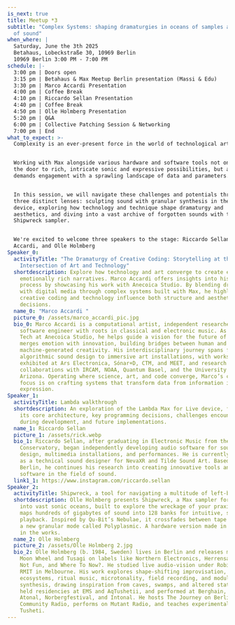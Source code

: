 ```yaml
---
is_next: true
title: Meetup *3
subtitle: "Complex Systems: shaping dramaturgies in oceans of samples and clouds
  of sound"
when_where: |
  Saturday, June the 3th 2025 
  Betahaus, Lobeckstraße 30, 10969 Berlin
  10969 Berlin 3:00 PM - 7:00 PM
schedule: |-
  3:00 pm | Doors open 
  3:15 pm | Betahaus & Max Meetup Berlin presentation (Massi & Edu) 
  3:30 pm | Marco Accardi Presentation
  4:00 pm | Coffee Break 
  4:10 pm | Riccardo Sellan Presentation
  4:40 pm | Coffee Break 
  4:50 pm | Olle Holmberg Presentation
  5:20 pm | Q&A 
  6:00 pm | Collective Patching Session & Networking 
  7:00 pm | End
what_to_expect: >-
  Complexity is an ever-present force in the world of technological art. 


  Working with Max alongside various hardware and software tools not only opens
  the door to rich, intricate sonic and expressive possibilities, but also
  demands engagement with a sprawling landscape of data and parameters. 


  In this session, we will navigate these challenges and potentials through
  three distinct lenses: sculpting sound with granular synthesis in the Lambda
  device, exploring how technology and technique shape dramaturgy and
  aesthetics, and diving into a vast archive of forgotten sounds with the
  Shipwreck sampler. 


  We're excited to welcome three speakers to the stage: Riccardo Sellan, Marco
  Accardi, and Olle Holmberg
Speaker_0:
  activityTitle: "The Dramaturgy of Creative Coding: Storytelling at the
    Intersection of Art and Technology"
  shortdescription: Explore how technology and art converge to create engaging,
    emotionally rich narratives. Marco Accardi offers insights into his creative
    process by showcasing his work with Anecoica Studio. By blending dramaturgy
    with digital media through complex systems built with Max, he highlights how
    creative coding and technology influence both structure and aesthetic
    decisions.
  name_0: "Marco Accardi "
  picture_0: /assets/marco_accardi_pic.jpg
  bio_0: Marco Accardi is a computational artist, independent researcher, and
    software engineer with roots in classical and electronic music. As Head of
    Tech at Anecoica Studio, he helps guide a vision for the future of art that
    merges emotion with innovation, building bridges between human and
    machine-generated creativity. His interdisciplinary journey spans from
    algorithmic sound design to immersive art installations, with works
    exhibited at Ars Electronica, Sónar+D, CTM, and MEET, and research
    collaborations with IRCAM, NOAA, Quantum Basel, and the University of
    Arizona. Operating where science, art, and code converge, Marco’s current
    focus is on crafting systems that transform data from information into
    expression.
Speaker_1:
  activityTitle: Lambda walkthrough
  shortdescription: An exploration of the Lambda Max for Live device, focusing on
    its core architecture, key programming decisions, challenges encountered
    during development, and future implementations.
  name_1: Riccardo Sellan
  picture_1: /assets/rick.webp
  bio_1: Riccardo Sellan, after graduating in Electronic Music from the Venice
    Conservatory, began independently developing audio software for sound
    design, multimedia installations, and performances. He is currently working
    as a technical sound designer for NevaXR and Tilde Sound Art. Based in
    Berlin, he continues his research into creating innovative tools and
    software in the field of sound.
  link1_1: https://www.instagram.com/riccardo.sellan
Speaker_2:
  activityTitle: Shipwreck, a tool for navigating a multitude of left-behind sounds
  shortdescription: Olle Holmberg presents Shipwreck, a Max sampler for diving
    into vast sonic oceans, built to explore the wreckage of your praxis. It
    maps hundreds of gigabytes of sound into 128 banks for intuitive, swarm-like
    playback. Inspired by Qu-Bit’s Nebulae, it crossfades between tape loop and
    a new granular mode called Polyplasmic. A hardware version made in RNBO is
    in the works.
  name_2: Olle Holmberg
  picture_2: /assets/Olle Holmberg 2.jpg
  bio_2: Olle Holmberg (b. 1984, Sweden) lives in Berlin and releases music as
    Moon Wheel and Tusagi on labels like Northern Electronics, Herrensauna, Not
    Not Fun, and Where To Now?. He studied live audio-vision under Robin Fox at
    RMIT in Melbourne. His work explores shape-shifting improvisation,
    ecosystems, ritual music, microtonality, field recording, and modular
    synthesis, drawing inspiration from caves, swamps, and altered states. He’s
    held residencies at EMS and AqTushetii, and performed at Berghain, CTM,
    Atonal, Norbergfestival, and Intonal. He hosts The Journey on Berlin
    Community Radio, performs on Mutant Radio, and teaches experimental sound in
    Tusheti.
---
```

